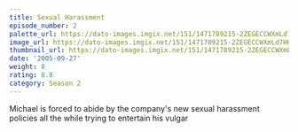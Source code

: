 ```yaml
---
title: Sexual Harassment
episode_number: 2
palette_url: https://dato-images.imgix.net/151/1471789215-2ZEGECCWXmLd7HHJ10RG4W4V3LY.jpg?ixlib=rb-1.1.0&ch=DPR%2CWidth&auto=enhance&palette=json
image_url: https://dato-images.imgix.net/151/1471789215-2ZEGECCWXmLd7HHJ10RG4W4V3LY.jpg?ixlib=rb-1.1.0&ch=DPR%2CWidth&auto=compress%2Cformat&w=500
thumbnail_url: https://dato-images.imgix.net/151/1471789215-2ZEGECCWXmLd7HHJ10RG4W4V3LY.jpg?ixlib=rb-1.1.0&ch=DPR%2CWidth&auto=enhance&w=500&h=280&fit=crop&fm=jpg
date: '2005-09-27'
weight: 8
rating: 8.8
category: Season 2
---
```


Michael is forced to abide by the company's new sexual harassment policies all the while trying to entertain his vulgar